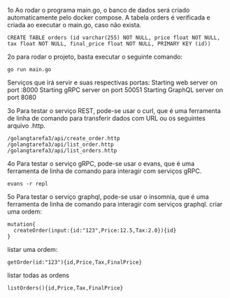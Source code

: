 
1o Ao rodar o programa main.go, o banco de dados será criado automaticamente pelo docker compose. A tabela orders é verificada e criada ao executar o main.go, caso não exista.
```
CREATE TABLE orders (id varchar(255) NOT NULL, price float NOT NULL, tax float NOT NULL, final_price float NOT NULL, PRIMARY KEY (id))
```

2o para rodar o projeto, basta executar o seguinte comando:
```
go run main.go
```

Serviços que irá servir e suas respectivas portas:
Starting web server on port :8000
Starting gRPC server on port 50051
Starting GraphQL server on port 8080

3o Para testar o serviço REST, pode-se usar o curl, que é uma ferramenta de linha de comando para transferir dados com URL ou os seguintes arquivo .http.
```
/golangtarefa3/api/create_order.http   
/golangtarefa3/api/list_order.http
/golangtarefa3/api/list_orders.http
```
4o Para testar o serviço gRPC, pode-se usar o evans, que é uma ferramenta de linha de comando para interagir com serviços gRPC.
```
evans -r repl
```
5o Para testar o serviço graphql, pode-se usar o insomnia, que é uma ferramenta de linha de comando para interagir com serviços graphql.
criar uma ordem:
```
mutation{
  createOrder(input:{id:"123",Price:12.5,Tax:2.0}){id}
}
```
listar uma ordem:
```
getOrder(id:"123"){id,Price,Tax,FinalPrice}
```
listar todas as ordens
```
listOrders(){id,Price,Tax,FinalPrice}
```